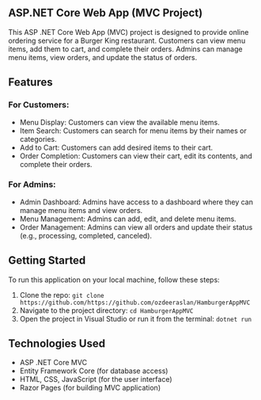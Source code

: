 ## ASP.NET Core Web App (MVC Project)

This ASP .NET Core Web App (MVC) project is designed to provide online ordering service for a Burger King restaurant. Customers can view menu items, add them to cart, and complete their orders. Admins can manage menu items, view orders, and update the status of orders.

## Features

### For Customers:
- Menu Display: Customers can view the available menu items.
- Item Search: Customers can search for menu items by their names or categories.
- Add to Cart: Customers can add desired items to their cart.
- Order Completion: Customers can view their cart, edit its contents, and complete their orders.

### For Admins:
- Admin Dashboard: Admins have access to a dashboard where they can manage menu items and view orders.
- Menu Management: Admins can add, edit, and delete menu items.
- Order Management: Admins can view all orders and update their status (e.g., processing, completed, canceled).

## Getting Started

To run this application on your local machine, follow these steps:

1. Clone the repo: `git clone https://github.com/https://github.com/ozdeeraslan/HamburgerAppMVC`
2. Navigate to the project directory: `cd HamburgerAppMVC`
3. Open the project in Visual Studio or run it from the terminal: `dotnet run`

## Technologies Used

- ASP .NET Core MVC
- Entity Framework Core (for database access)
- HTML, CSS, JavaScript (for the user interface)
- Razor Pages (for building MVC application)


